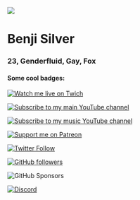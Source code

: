 ![](https://lh3.googleusercontent.com/yzGPmPFXq6QQa6nzc12HEsXcfPRP2EpRHBWrK95dQr0FlT8QgxmI_qETAKvv3UnIk7T0yLUoI6a3dGnx5SRifH8=w16383)

# Benji Silver

### 23, Genderfluid, Gay, Fox

#### Some cool badges:

[![Watch me live on Twich](https://img.shields.io/twitch/status/benjithatfoxguy?style=social)](https://twitch.tv/benjithatfoxguy)

[![Subscribe to my main YouTube channel](https://img.shields.io/youtube/channel/subscribers/UCkh2LBdoBAIcRM17te7sN_w?label=Main%20Channel%20%7C%20Subscribers&style=social)](https://youtube.com/c/benjithatfoxguy?sub_confirmation=1)

[![Subscribe to my music YouTube channel](https://img.shields.io/youtube/channel/subscribers/UC60KFh04_GnF_t1aBlDgrVQ?label=Music%20Channel%20%7C%20Subscribers&style=social)](https://www.youtube.com/channel/UC60KFh04_GnF_t1aBlDgrVQ?sub_confirmation=1)

[![Support me on Patreon](https://img.shields.io/endpoint.svg?url=https%3A%2F%2Fshieldsio-patreon.vercel.app%2Fapi%3Fusername%3DBenjiThatFoxGuy%26type%3Dpatrons&style=social)](https://patreon.com/BenjiThatFoxGuy)

[![Twitter Follow](https://img.shields.io/twitter/follow/benjithebluefox?label=Followers&style=social)](https://twitter.com/benjithebluefox)

[![GitHub followers](https://img.shields.io/github/followers/ddomino007?style=social)](https://github.com/ddomino007)

![GitHub Sponsors](https://img.shields.io/github/sponsors/ddomino007?logo=github&style=social)

[![Discord](https://img.shields.io/discord/959465914024218705?label=Community&logo=discord&style=social)](https://link.benjifox.gay/discord)

